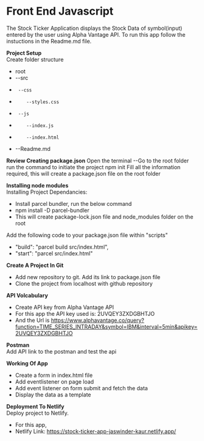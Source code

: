# Front End Javascript 

The Stock Ticker Application displays the Stock Data of symbol(input) entered by the user using Alpha Vantage API. 
To run this app follow the instuctions in the Readme.md file.

__Project Setup__  
Create folder structure
-  root
-   --src
-      --css
-         --styles.css
-      --js
-         --index.js
-         --index.html
-  --Readme.md 

__Review Creating package.json__ 
Open the terminal
 --Go to the root folder
 run the command to initiate the project
 npm init
 Fill all the information required, this will create a package.json file on the root folder

__Installing node modules__  
Installing Project Dependancies: 
  -  Install parcel bundler, run the below command
  -  npm install -D parcel-bundler
  -  This will create package-lock.json file and node_modules folder on the root

Add the following code to your package.json file within "scripts"
  -  "build": "parcel build src/index.html",
  -  "start": "parcel src/index.html"

__Create A Project In Git__  
- Add new repository to git. Add its link to package.json file
- Clone the project from localhost with github repository

__API Volcabulary__
- Create API key from Alpha Vantage API
- For this app the API  key used is: 2UVQEY3ZXDGBHTJO 
- And the Url is https://www.alphavantage.co/query?function=TIME_SERIES_INTRADAY&symbol=IBM&interval=5min&apikey=2UVQEY3ZXDGBHTJO

__Postman__  
Add API link to the postman and test the api

__Working Of App__
- Create a form in index.html file
- Add eventlistener on page load
- Add event listener on form submit and fetch the data 
- Display the data as a template

__Deployment To Netlify__  
Deploy project to Netlify. 
- For this app, 
- Netlify Link: https://stock-ticker-app-jaswinder-kaur.netlify.app/